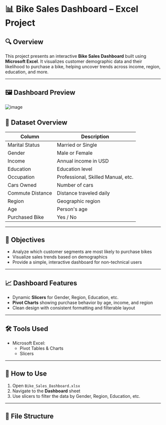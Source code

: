 # 📊 Bike Sales Dashboard – Excel Project

## 🔍 Overview
This project presents an interactive **Bike Sales Dashboard** built using **Microsoft Excel**. It visualizes customer demographic data and their likelihood to purchase a bike, helping uncover trends across income, region, education, and more.

---

## 🖼️ Dashboard Preview

![image](https://github.com/user-attachments/assets/6610ee89-0ec1-4fcf-92a4-1f5c06f10242)

## 🧾 Dataset Overview

| Column             | Description                             |
|--------------------|------------------------------------------|
| Marital Status     | Married or Single                        |
| Gender             | Male or Female                           |
| Income             | Annual income in USD                     |
| Education          | Education level                          |
| Occupation         | Professional, Skilled Manual, etc.       |
| Cars Owned         | Number of cars                           |
| Commute Distance   | Distance traveled daily                  |
| Region             | Geographic region                        |
| Age                | Person's age                             |
| Purchased Bike     | Yes / No                                 |

---

## 🎯 Objectives
- Analyze which customer segments are most likely to purchase bikes
- Visualize sales trends based on demographics
- Provide a simple, interactive dashboard for non-technical users

---

## 📈 Dashboard Features
- Dynamic **Slicers** for Gender, Region, Education, etc.
- **Pivot Charts** showing purchase behavior by age, income, and region
- Clean design with consistent formatting and filterable layout

---

## 🛠 Tools Used
- Microsoft Excel:
  - Pivot Tables & Charts
  - Slicers
 
---

## 🚀 How to Use
1. Open `Bike_Sales_Dashboard.xlsx`
2. Navigate to the **Dashboard** sheet
3. Use slicers to filter the data by Gender, Region, Education, etc.


---

## 📁 File Structure


